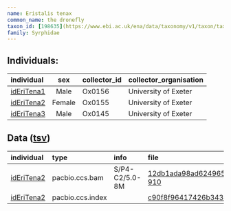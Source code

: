 ```yaml
---
name: Eristalis tenax
common_name: the dronefly
taxon_id: [198635](https://www.ebi.ac.uk/ena/data/taxonomy/v1/taxon/tax-id/198635)order: Diptera
family: Syrphidae
---
```


## Individuals:

| individual | sex | collector_id | collector_organisation |
| :--------- | :-: | :----------- | :--------------------- |
| [idEriTena1](idEriTena1.md) | Male | Ox0156 | University of Exeter |
| [idEriTena2](idEriTena2.md) | Female | Ox0155 | University of Exeter |
| [idEriTena3](idEriTena3.md) | Male | Ox0145 | University of Exeter |

## Data ([tsv](Eristalis_tenax_data.tsv))

| individual | type | info | file |
| :--------- | :--- | :--- | :--- |
| [idEriTena2](idEriTena2.md) | pacbio.ccs.bam | S/P4-C2/5.0-8M | [12db1ada98ad6249651f3b88267865d9-910](https://darwin.cog.sanger.ac.uk/insects/Eristalis_tenax/idEriTena2/genomic_data/pacbio/m64097_200203_134300.ccs.bam) |
| [idEriTena2](idEriTena2.md) | pacbio.ccs.index |  | [c90f8f96417426b3431186b8acff65a7-2](https://darwin.cog.sanger.ac.uk/insects/Eristalis_tenax/idEriTena2/genomic_data/pacbio/m64097_200203_134300.ccs.bam.pbi) |
